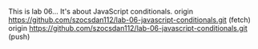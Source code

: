This is lab 06...
It's about JavaScript conditionals.
origin	https://github.com/szocsdan112/lab-06-javascript-conditionals.git (fetch)
origin	https://github.com/szocsdan112/lab-06-javascript-conditionals.git (push)
